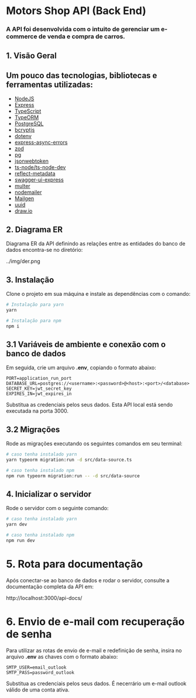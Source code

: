 # Motors Shop API (Back End)

### A API foi desenvolvida com o intuito de gerenciar um e-commerce de venda e compra de carros.

## 1. Visão Geral

## Um pouco das tecnologias, bibliotecas e ferramentas utilizadas:

- [NodeJS](https://nodejs.org/en/)
- [Express](https://expressjs.com/pt-br/)
- [TypeScript](https://www.typescriptlang.org/)
- [TypeORM](https://typeorm.io/)
- [PostgreSQL](https://www.postgresql.org/)
- [bcryptjs](https://www.npmjs.com/package/bcryptjs)
- [dotenv](https://www.npmjs.com/package/dotenv)
- [express-async-errors](https://www.npmjs.com/package/express-async-errors)
- [zod](https://zod.dev/)
- [pg](https://www.npmjs.com/package/pg)
- [jsonwebtoken](https://www.npmjs.com/package/pg)
- [ts-node/ts-node-dev](https://www.npmjs.com/package/ts-node-dev)
- [reflect-metadata](https://www.npmjs.com/package/reflect-metadata)
- [swagger-ui-express](https://www.npmjs.com/package/swagger-ui-express)
- [multer](https://www.npmjs.com/package/multer)
- [nodemailer](https://www.npmjs.com/package/nodemailer)
- [Mailgen](https://www.npmjs.com/package/mailgen)
- [uuid](https://ihateregex.io/expr/uuid/)
- [draw.io](https://app.diagrams.net/)

## 2. Diagrama ER

Diagrama ER da API definindo as relações entre as entidades do banco de dados encontra-se no diretório:

../img/der.png

## 3. Instalação

Clone o projeto em sua máquina e instale as dependências com o comando:

```bash
# Instalação para yarn
yarn

# Instalação para npm
npm i
```

## 3.1 Variáveis de ambiente e conexão com o banco de dados

Em seguida, crie um arquivo **.env**, copiando o formato abaixo:

```.env
PORT=application_run_port
DATABASE_URL=postgres://<username>:<password>@<host>:<port>/<database>
SECRET_KEY=jwt_secret_key
EXPIRES_IN=jwt_expires_in
```

Substitua as credenciais pelos seus dados.
Esta API local está sendo executada na porta 3000.

## 3.2 Migrações

Rode as migrações executando os seguintes comandos em seu terminal:

```bash
# caso tenha instalado yarn
yarn typeorm migration:run -d src/data-source.ts

# caso tenha instalado npm
npm run typeorm migration:run -- -d src/data-source
```

## 4. Inicializar o servidor

Rode o servidor com o seguinte comando:

```bash
# caso tenha instalado yarn
yarn dev

# caso tenha instalado npm
npm run dev
```

# 5. Rota para documentação

Após conectar-se ao banco de dados e rodar o servidor, consulte a documentação completa da API em:

http://localhost:3000/api-docs/

# 6. Envio de e-mail com recuperação de senha

Para utilizar as rotas de envio de e-mail e redefinição de senha, insira no arquivo **.env** as chaves com o formato abaixo:

```.env
SMTP_USER=email_outlook
SMTP_PASS=password_outlook
```

Substitua as credenciais pelos seus dados. É necerrário um e-mail outlook válido de uma conta ativa.
